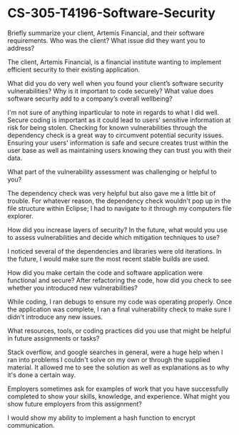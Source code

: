 # CS-305-T4196-Software-Security

Briefly summarize your client, Artemis Financial, and their software requirements. Who was the client? What issue did they want you to address?

The client, Artemis Financial, is a financial institute wanting to implement efficient security to their existing application.

What did you do very well when you found your client’s software security vulnerabilities? Why is it important to code securely? What value does software security add to a company’s overall wellbeing?

I'm not sure of anything inparticular to note in regards to what I did well. Secure coding is important as it could lead to users' sensitive information at risk for being stolen. Checking for known vulnerabilities through the dependency check is a great way to circumvent potential security issues. Ensuring your users' information is safe and secure creates trust within the user base as well as maintaining users knowing they can trust you with their data. 

What part of the vulnerability assessment was challenging or helpful to you?

The dependency check was very helpful but also gave me a little bit of trouble. For whatever reason, the dependency check wouldn't pop up in the file structure within Eclipse; I had to navigate to it through my computers file explorer. 

How did you increase layers of security? In the future, what would you use to assess vulnerabilities and decide which mitigation techniques to use?

I noticed several of the dependencies and libraries were old iterations. In the future, I would make sure the most recent stable builds are used. 

How did you make certain the code and software application were functional and secure? After refactoring the code, how did you check to see whether you introduced new vulnerabilities?

While coding, I ran debugs to ensure my code was operating properly. Once the application was complete, I ran a final vulnerability check to make sure I didn't introduce any new issues. 

What resources, tools, or coding practices did you use that might be helpful in future assignments or tasks?

Stack overflow, and google searches in general, were a huge help when I ran into problems I couldn't solve on my own or through the supplied material. It allowed me to see the solution as well as explanations as to why it's done a certain way. 

Employers sometimes ask for examples of work that you have successfully completed to show your skills, knowledge, and experience. What might you show future employers from this assignment?

I would show my ability to implement a hash function to encrypt communication. 
